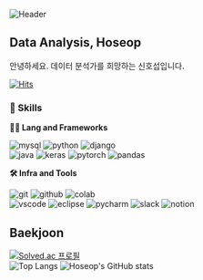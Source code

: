 ![Header](https://capsule-render.vercel.app/api?type=waving&height=300&color=gradient&text=Hoseop%20=%20Awesome&fontAlign=50)

## Data Analysis, Hoseop
안녕하세요. 데이터 분석가를 희망하는 신호섭입니다.

[![Hits](https://hits.seeyoufarm.com/api/count/incr/badge.svg?url=https%3A%2F%2Fgithub.com%2Fawesome98%2Fhit-counter&count_bg=%230F0F0F&title_bg=%232826E7&icon=codeigniter.svg&icon_color=%23EA0B0B&title=hits&edge_flat=false)](https://hits.seeyoufarm.com)

### 🦾 Skills
**🧑‍💻 Lang and Frameworks**

![mysql](https://img.shields.io/badge/mysql-4479A1.svg?&style=for-the-badge&logo=mysql&logoColor=white)
![python](https://img.shields.io/badge/python-3776AB.svg?&style=for-the-badge&logo=python&logoColor=white)
![django](https://img.shields.io/badge/django-092E20.svg?&style=for-the-badge&logo=django&logoColor=white)  
![java](https://img.shields.io/badge/java%20-%20ffbf00?style=for-the-badge)
![keras](https://img.shields.io/badge/keras%20-%20%23fe6f5e?style=for-the-badge)
![pytorch](https://img.shields.io/badge/pytorch%20-%20%23fae7b5?style=for-the-badge)
![pandas](https://img.shields.io/badge/pandas%20-%20%230095b6?style=for-the-badge)



**🛠️ Infra and Tools**

![git](https://img.shields.io/badge/git-F05032.svg?&style=for-the-badge&logo=git&logoColor=white)
![github](https://img.shields.io/badge/github-181717.svg?&style=for-the-badge&logo=github&logoColor=white)
![colab](https://img.shields.io/badge/colab-F9AB00.svg?&style=for-the-badge&logo=googlecolab&logoColor=white)<br>
![vscode](https://img.shields.io/badge/vscode-007ACC.svg?&style=for-the-badge&logo=visualstudiocode&logoColor=white)
![eclipse](https://img.shields.io/badge/eclipse-2C2255.svg?&style=for-the-badge&logo=eclipseide&logoColor=white)
![pycharm](https://img.shields.io/badge/pycharm-000000.svg?&style=for-the-badge&logo=pycharm&logoColor=white)
![slack](https://img.shields.io/badge/slack-4A154B.svg?&style=for-the-badge&logo=slack&logoColor=white)
![notion](https://img.shields.io/badge/notion-000000.svg?&style=for-the-badge&logo=notion&logoColor=white)

## Baekjoon
[![Solved.ac
프로필](http://mazassumnida.wtf/api/v2/generate_badge?boj=ghtjq382)](https://solved.ac/profile/ghtjq382)  
![Top Langs](https://github-readme-stats.vercel.app/api/top-langs/?username=awesome98&layout=compact)
![Hoseop's GitHub stats](https://github-readme-stats.vercel.app/api?username=awesome98&show_icons=true&theme=radical)
